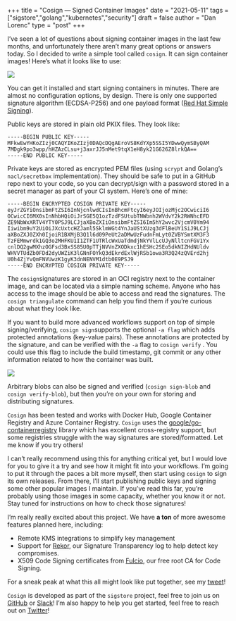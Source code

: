+++
title = "Cosign — Signed Container Images"
date = "2021-05-11"
tags = ["sigstore","golang","kubernetes","security"]
draft = false
author = "Dan Lorenc"
type = "post"
+++

I’ve seen a lot of questions about signing container images in the last few months, and unfortunately there aren’t many great options or answers today. So I decided to write a simple tool called `cosign`. It can sign container images! Here’s what it looks like to use:

![](/images/cosign.gif)

You can get it installed and start signing containers in minutes. There are almost no configuration options, by design. There is only one supported signature algorithm (ECDSA-P256) and one payload format ([Red Hat Simple Signing](https://www.redhat.com/en/blog/container-image-signing)).

Public keys are stored in plain old PKIX files. They look like:

```
-----BEGIN PUBLIC KEY-----
MFkwEwYHKoZIzj0CAQYIKoZIzj0DAQcDQgAEroVS8KdYXp5SSI5YDwwQymSByQAM
7MDgk9po3wpp/hHZAzCLsu+j3axrJJ5nMet9tqX1eH8yk21G626Z8lrkQA==
-----END PUBLIC KEY-----
```

Private keys are stored as encrypted PEM files (using `scrypt` and Golang’s `nacl/secretbox` implementation). They should be safe to put in a GitHub repo next to your code, so you can decrypt/sign with a password stored in a secret manager as part of your CI system. Here’s one of mine:

```
-----BEGIN ENCRYPTED COSIGN PRIVATE KEY-----
eyJrZGYiOnsibmFtZSI6InNjcnlwdCIsInBhcmFtcyI6eyJOIjozMjc2OCwiciI6
OCwicCI6MX0sInNhbHQiOiJrSGE5Q1ozTzdFSUtubTNWbnh2WVdvY2k2RWNhcEFD
ZE9NbWxXRTV4YTY0PSJ9LCJjaXBoZXIiOnsibmFtZSI6Im5hY2wvc2VjcmV0Ym94
Iiwibm9uY2UiOiJXcUxtcHZJaml5SklmWGt4YnJaUStXUzg3dFlBeUY1SiJ9LCJj
aXBoZXJ0ZXh0IjoiR1BXMjB3Q1l6d09PeUt2aDMwUzFudnFmLyt0ZVBYSmtXM3F3
TzFEMmwrdk1GQ3o2MHFKU1I1ZTF1UTRlcWxUaTdmdjNkYVlLcUJyNlltcnFGV1Yx
cnlDQ2gwMXhzOGFsd3BxSS85U0pTTjNVVnZXODkxc1hESHc2SEo5dkNIZHdNUldv
WHVVTUdZb0FDd2dyUWZiK3lGNnFOYkQ3dEkrdExlWjRSb1owa3R3Q24zQVErd2hj
U0h4ZjYvQmFNVUwzK1gyK3dnNENVM1dtb0E9PSJ9
-----END ENCRYPTED COSIGN PRIVATE KEY-----
```

The `cosign`signatures are stored in an OCI registry next to the container image, and can be located via a simple naming scheme. Anyone who has access to the image should be able to access and read the signatures. The `cosign triangulate` command can help you find them if you’re curious about what they look like.

If you want to build more advanced workflows support on top of simple signing/verifying, `cosign sign`supports the optional `-a flag` which adds protected annotations (key-value pairs). These annotations are protected by the signature, and can be verified with the `-a` flag to `cosign verify` . You could use this flag to include the build timestamp, git commit or any other information related to how the container was built.

![](/images/cosign2.gif)

Arbitrary blobs can also be signed and verified (`cosign sign-blob` and `cosign verify-blob`), but then you’re on your own for storing and distributing signatures.

`Cosign` has been tested and works with Docker Hub, Google Container Registry and Azure Container Registry. `Cosign` uses the [google/go-containerregistry](http://github.com/google/go-containerregistry) library which has excellent cross-registry support, but some registries struggle with the way signatures are stored/formatted. Let me know if you try others!

I can’t really recommend using this for anything critical yet, but I would love for you to give it a try and see how it might fit into your workflows. I’m going to put it through the paces a bit more myself, then start using `cosign` to sign its own releases. From there, I’ll start publishing public keys and signing some other popular images I maintain. If you’ve read this far, you’re probably using those images in some capacity, whether you know it or not. Stay tuned for instructions on how to check those signatures!

I’m really really excited about this project. We have **a ton** of more awesome features planned here, including:

- Remote KMS integrations to simplify key management
- Support for [Rekor](http://github.com/sigstore/rekor), our Signature Transparency log to help detect key compromises.
- X509 Code Signing certificates from [Fulcio](http://github.com/sigstore/fulcio), our free root CA for Code Signing.

For a sneak peak at what this all might look like put together, see my [tweet](https://twitter.com/lorenc_dan/status/1369721873894944769)!

`Cosign` is developed as part of the `sigstore` project, feel free to join us on [GitHub](http://github.com/sigstore/cosign) or [Slack](https://join.slack.com/t/sigstore/shared_invite/zt-mhs55zh0-XmY3bcfWn4XEyMqUUutbUQ)! I’m also happy to help you get started, feel free to reach out on [Twitter](http://twitter.com/lorenc_dan)!